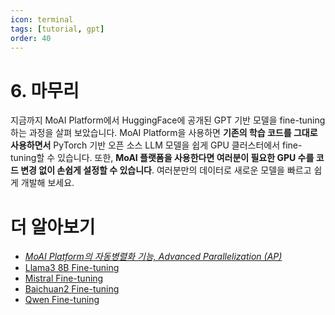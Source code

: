 ```yaml
---
icon: terminal
tags: [tutorial, gpt]
order: 40
---
```


# 6. 마무리 

지금까지 MoAI Platform에서 HuggingFace에 공개된 GPT 기반 모델을 fine-tuning하는 과정을 살펴 보았습니다. MoAI Platform을 사용하면 **기존의 학습 코드를 그대로 사용하면서** PyTorch 기반 오픈 소스 LLM 모델을 쉽게 GPU 클러스터에서 fine-tuning할 수 있습니다. 또한, **MoAI 플랫폼을 사용한다면 여러분이 필요한 GPU 수를 코드 변경 없이 손쉽게 설정할 수 있습니다**. 여러분만의 데이터로 새로운 모델을 빠르고 쉽게 개발해 보세요.

# 더 알아보기

- *[MoAI Platform의 자동병렬화 기능,  Advanced Parallelization (AP)](https://docs.moreh.io/ko/supported_documents/ap/)*
- [Llama3 8B Fine-tuning](../llama3_8b_tutorial/index.md)
- [Mistral Fine-tuning](../mistral_tutorial/index.md)
- [Baichuan2 Fine-tuning](../baichuan2_tutorial/index.md)
- [Qwen Fine-tuning](../qwen_Tutorial/index.md)